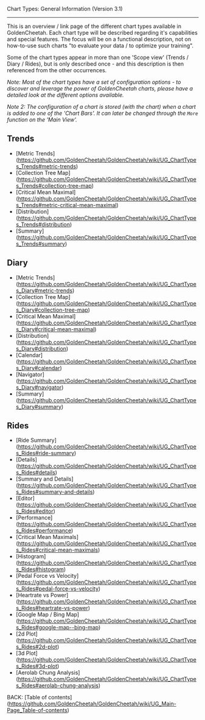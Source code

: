 Chart Types: General Information (Version 3.1)
***

This is an overview / link page of the different chart types available in GoldenCheetah. Each chart type will be described regarding it's capabilities and special features. The focus will be on a functional description, not on how-to-use such charts "to evaluate your data / to optimize your training".

Some of the chart types appear in more than one 'Scope view' (Trends / Diary / Rides), but is only described once - and this description is then referenced from the other occurrences.

_Note: Most of the chart types have a set of configuration options - to discover and leverage the power of GoldenCheetah charts, please have a detailed look at the different options available._

_Note 2: The configuration of a chart is stored (with the chart) when a chart is added to one of the 'Chart Bars'. It can later be changed through the `More` function on the 'Main View'._


## Trends

* [Metric Trends] (https://github.com/GoldenCheetah/GoldenCheetah/wiki/UG_ChartTypes_Trends#metric-trends)
* [Collection Tree Map] (https://github.com/GoldenCheetah/GoldenCheetah/wiki/UG_ChartTypes_Trends#collection-tree-map)
* [Critical Mean Maximal] (https://github.com/GoldenCheetah/GoldenCheetah/wiki/UG_ChartTypes_Trends#metric-critical-mean-maximal)
* [Distribution] (https://github.com/GoldenCheetah/GoldenCheetah/wiki/UG_ChartTypes_Trends#distribution)
* [Summary] (https://github.com/GoldenCheetah/GoldenCheetah/wiki/UG_ChartTypes_Trends#summary)


## Diary

* [Metric Trends] (https://github.com/GoldenCheetah/GoldenCheetah/wiki/UG_ChartTypes_Diary#metric-trends)
* [Collection Tree Map] (https://github.com/GoldenCheetah/GoldenCheetah/wiki/UG_ChartTypes_Diary#collection-tree-map)
* [Critical Mean Maximal] (https://github.com/GoldenCheetah/GoldenCheetah/wiki/UG_ChartTypes_Diary#critical-mean-maximal)
* [Distribution] (https://github.com/GoldenCheetah/GoldenCheetah/wiki/UG_ChartTypes_Diary#distribution)
* [Calendar] (https://github.com/GoldenCheetah/GoldenCheetah/wiki/UG_ChartTypes_Diary#calendar)
* [Navigator] (https://github.com/GoldenCheetah/GoldenCheetah/wiki/UG_ChartTypes_Diary#navigator)
* [Summary] (https://github.com/GoldenCheetah/GoldenCheetah/wiki/UG_ChartTypes_Diary#summary)

## Rides

* [Ride Summary] (https://github.com/GoldenCheetah/GoldenCheetah/wiki/UG_ChartTypes_Rides#ride-summary)
* [Details] (https://github.com/GoldenCheetah/GoldenCheetah/wiki/UG_ChartTypes_Rides#details)
* [Summary and Details] (https://github.com/GoldenCheetah/GoldenCheetah/wiki/UG_ChartTypes_Rides#summary-and-details)
* [Editor] (https://github.com/GoldenCheetah/GoldenCheetah/wiki/UG_ChartTypes_Rides#editor)
* [Performance] (https://github.com/GoldenCheetah/GoldenCheetah/wiki/UG_ChartTypes_Rides#performance)
* [Critical Mean Maximals] (https://github.com/GoldenCheetah/GoldenCheetah/wiki/UG_ChartTypes_Rides#critical-mean-maximals)
* [Histogram] (https://github.com/GoldenCheetah/GoldenCheetah/wiki/UG_ChartTypes_Rides#histogram)
* [Pedal Force vs Velocity] (https://github.com/GoldenCheetah/GoldenCheetah/wiki/UG_ChartTypes_Rides#pedal-force-vs-velocity)
* [Heartrate vs Power] (https://github.com/GoldenCheetah/GoldenCheetah/wiki/UG_ChartTypes_Rides#heartrate-vs-power)
* [Google Map / Bing Map] (https://github.com/GoldenCheetah/GoldenCheetah/wiki/UG_ChartTypes_Rides#google-map--bing-map)
* [2d Plot] (https://github.com/GoldenCheetah/GoldenCheetah/wiki/UG_ChartTypes_Rides#2d-plot)
* [3d Plot] (https://github.com/GoldenCheetah/GoldenCheetah/wiki/UG_ChartTypes_Rides#3d-plot)
* [Aerolab Chung Analysis] (https://github.com/GoldenCheetah/GoldenCheetah/wiki/UG_ChartTypes_Rides#aerolab-chung-analysis)

BACK: [Table of contents] (https://github.com/GoldenCheetah/GoldenCheetah/wiki/UG_Main-Page_Table-of-contents)


